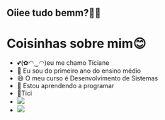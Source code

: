 ## Oiiee tudo bemm?👋💕
# Coisinhas sobre mim😊 
- 💕(✿◠‿◠)eu me chamo Ticiane
- 🌱 Eu sou do primeiro ano do ensino médio
- 😄 O meu curso é Desenvolvimento de Sistemas 
- 👀 Estou aprendendo a programar
- 🩷Tici
- [![](https://img.shields.io/badge/Instagram-E4405F?style=for-the-badge&logo=instagram&logoColor=white)](https://www.instagram.com/ticiane_francisco)
- ![](https://img.shields.io/badge/Pinterest-%23E60023.svg?&style=for-the-badge&logo=Pinterest&logoColor=white)
